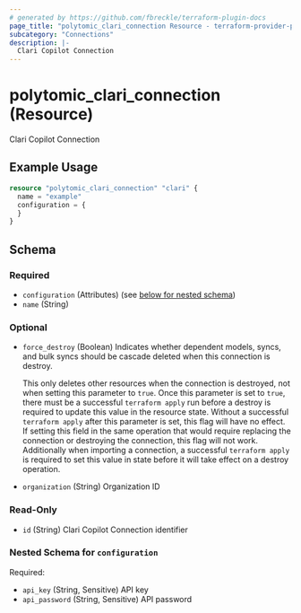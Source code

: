 ```yaml
---
# generated by https://github.com/fbreckle/terraform-plugin-docs
page_title: "polytomic_clari_connection Resource - terraform-provider-polytomic"
subcategory: "Connections"
description: |-
  Clari Copilot Connection
---
```


# polytomic_clari_connection (Resource)

Clari Copilot Connection

## Example Usage

```terraform
resource "polytomic_clari_connection" "clari" {
  name = "example"
  configuration = {
  }
}
```

<!-- schema generated by tfplugindocs -->
## Schema

### Required

- `configuration` (Attributes) (see [below for nested schema](#nestedatt--configuration))
- `name` (String)

### Optional

- `force_destroy` (Boolean) Indicates whether dependent models, syncs, and bulk syncs should be cascade
deleted when this connection is destroy.

  This only deletes other resources when the connection is destroyed, not when
setting this parameter to `true`. Once this parameter is set to `true`, there
must be a successful `terraform apply` run before a destroy is required to
update this value in the resource state. Without a successful `terraform apply`
after this parameter is set, this flag will have no effect. If setting this
field in the same operation that would require replacing the connection or
destroying the connection, this flag will not work. Additionally when importing
a connection, a successful `terraform apply` is required to set this value in
state before it will take effect on a destroy operation.
- `organization` (String) Organization ID

### Read-Only

- `id` (String) Clari Copilot Connection identifier

<a id="nestedatt--configuration"></a>
### Nested Schema for `configuration`

Required:

- `api_key` (String, Sensitive) API key
- `api_password` (String, Sensitive) API password


